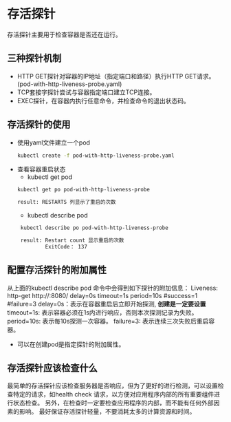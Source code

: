 # 存活探针
存活探针主要用于检查容器是否还在运行。
## 三种探针机制
- HTTP GET探针对容器的IP地址（指定端口和路径）执行HTTP GET请求。(pod-with-http-liveness-probe.yaml)
- TCP套接字探针尝试与容器指定端口建立TCP连接。
- EXEC探针，在容器内执行任意命令，并检查命令的退出状态码。

## 存活探针的使用
- 使用yaml文件建立一个pod
  ```bash
  kubectl create -f pod-with-http-liveness-probe.yaml
  ```
- 查看容器重启状态
  * kubectl get pod 
  ```bash
  kubectl get po pod-with-http-liveness-probe

  result: RESTARTS 列显示了重启的次数
  ```
  * kubectl describe pod 
  ```bash
   kubectl describe po pod-with-http-liveness-probe

   result: Restart count 显示重启的次数
           ExitCode： 137
  ```
 ## 配置存活探针的附加属性 
 从上面的kubectl describe  pod 命令中会得到如下探针的附加信息：
 Liveness:     http-get http://:8080/ delay=0s timeout=1s period=10s #success=1 #failure=3
 delay=0s：表示在容器重启后立即开始探测, **创建是一定要设置**
 timeout=1s: 表示容器必须在1s内进行响应，否则本次探测记录为失败。
 period=10s: 表示每10s探测一次容器。
 failure=3: 表示连续三次失败后重启容器。
- 可以在创建pod是指定探针的附加属性。
## 存活探针应该检查什么
最简单的存活探针应该检查服务器是否响应，但为了更好的进行检测，可以设置检查特定的请求，如health check 请求，以方便对应用程序内部的所有重要组件进行状态检查。
另外，在检查时一定要检查应用程序的内部，而不能有任何外部因素的影响。
最好保证存活探针轻量，不要消耗太多的计算资源和时间。


